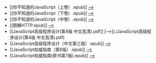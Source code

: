 - [[你不知道的JavaScript（上卷）.epub]] [-->](./你不知道的JavaScript（上卷）.epub)
- [[你不知道的JavaScript（下卷）.epub]] [-->](./你不知道的JavaScript（下卷）.epub)
- [[你不知道的JavaScript（中卷）.epub]] [-->](./你不知道的JavaScript（中卷）.epub)
- [[图解HTTP.epub]] [-->](./图解HTTP.epub)
- [[JavaScript高级程序设计(第4版 中文高清).pdf]] [-->](./JavaScript高级程序设计(第4版 中文高清).pdf)
- [[JavaScript高级程序设计（中文第三版）.epub]] [-->](./JavaScript高级程序设计（中文第三版）.epub)
- [[JavaScript权威指南（第6版）.epub]] [-->](./JavaScript权威指南（第6版）.epub)
- [[JavaScript权威指南(原书第7版).epub]] [-->](./JavaScript权威指南(原书第7版).epub)
